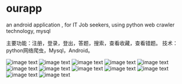 # ourapp
an android application ,  for IT Job seekers,  using python web crawler technology, mysql 

主要功能：注册，登录，登出，答题，搜索，查看收藏，查看错题。
技术：python网络爬虫，Mysql，Android。

![image text](https://github.com/laceyliao/ourapp/blob/master/效果图/Screenshot_20180716-203237.png)
![image text](https://github.com/laceyliao/ourapp/blob/master/效果图/Screenshot_20180716-203833.png)
![image text](https://github.com/laceyliao/ourapp/blob/master/效果图/Screenshot_20180716-203846.png)
![image text](https://github.com/laceyliao/ourapp/blob/master/效果图/Screenshot_20180716-203308.png)
![image text](https://github.com/laceyliao/ourapp/blob/master/效果图/Screenshot_20180716-203320.png)
![image text](https://github.com/laceyliao/ourapp/blob/master/效果图/Screenshot_20180716-203344.png)
![image text](https://github.com/laceyliao/ourapp/blob/master/效果图/Screenshot_20180716-203629.png)
![image text](https://github.com/laceyliao/ourapp/blob/master/效果图/Screenshot_20180716-203648.png)
![image text](https://github.com/laceyliao/ourapp/blob/master/效果图/Screenshot_20180716-203737.png)
![image text](https://github.com/laceyliao/ourapp/blob/master/效果图/Screenshot_20180716-203752.png)
![image text](https://github.com/laceyliao/ourapp/blob/master/效果图/Screenshot_20180716-203805.png)
![image text](https://github.com/laceyliao/ourapp/blob/master/效果图/Screenshot_20180716-204648.png)
